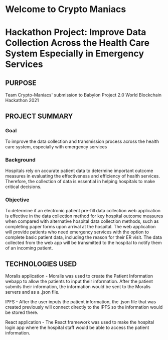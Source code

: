 # Welcome to Crypto Maniacs
# Hackathon Project: Improve Data Collection Across the Health Care System Especially in Emergency Services

<h2>PURPOSE</h2>

Team Crypto-Maniacs' submission to Babylon Project 2.0 World Blockchain Hackathon 2021

<h2>PROJECT SUMMARY</h2>

<h3>Goal</h3>
To improve the data collection and transmission process across the health care system, especially with emergency services

<h3>Background</h3>
Hospitals rely on accurate patient data to determine important outcome measures in evaluating the effectiveness and efficiency of health services. Therefore, the collection of data is essential in helping hospitals to make critical decisions. 

<h3>Objective</h3>
To determine if an electronic patient pre-fill data collection web application is effective in the data collection method for key hospital outcome measures when compared with alternative hospital data collection methods, such as completing paper forms upon arrival at the hospital. The web application will provide patients who need emergency services with the option to complete basic patient data, including the reason for their ER visit. The data collected from the web app will be transmitted to the hospital to notify them of an incoming patient. 


<h2>TECHNOLOGIES USED</h2>
Moralis application - 
Moralis was used to create the Patient Information webapp to allow the patients to input their information. After the patient submits their information, the information would be sent to the Moralis servers and as a .json file. 


IPFS - After the user inputs the patient information, the .json file that was created previously will connect directly to the IPFS so the information would be stored there. 

React application - 
The React framework was used to make the hospital login app where the hospital staff would be able to access the patient information.  



